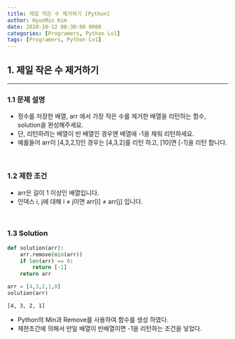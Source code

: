 ```yaml
---
title: 제일 작은 수 제거하기 [Python]
author: HyunMin Kim
date: 2020-10-12 00:30:00 0000
categories: [Programers, Python Lv1]
tags: [Programers, Python Lv1]
---
```



## 1. 제일 작은 수 제거하기
---
### 1.1 문제 설명
- 정수를 저장한 배열, arr 에서 가장 작은 수를 제거한 배열을 리턴하는 함수, solution을 완성해주세요. 
- 단, 리턴하려는 배열이 빈 배열인 경우엔 배열에 -1을 채워 리턴하세요. 
- 예를들어 arr이 [4,3,2,1]인 경우는 [4,3,2]를 리턴 하고, [10]면 [-1]을 리턴 합니다.

<br>

### 1.2 제한 조건
- arr은 길이 1 이상인 배열입니다.
- 인덱스 i, j에 대해 i ≠ j이면 arr[i] ≠ arr[j] 입니다.

<br>

### 1.3 Solution

```python
def solution(arr):
    arr.remove(min(arr))
    if len(arr) == 0:
        return [-1]
    return arr

arr = [4,3,2,1,0]
solution(arr)
```

    [4, 3, 2, 1]


- Python의 Min과 Remove를 사용하여 함수를 생성 하였다.
- 제한조간에 의해서 만일 배열이 빈배열이면 -1을 리턴하는 조건을 넣었다.